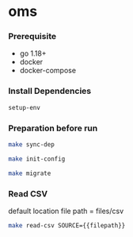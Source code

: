 # oms

### Prerequisite

- go 1.18+
- docker
- docker-compose

### Install Dependencies
```bash
setup-env
```

### Preparation before run
```bash
make sync-dep
```

```bash
make init-config
```

```bash
make migrate
```

### Read CSV
default location file path = files/csv
```bash
make read-csv SOURCE={{filepath}}
```
